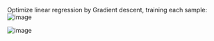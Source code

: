 Optimize linear regression by Gradient descent, training each sample:
![image](https://github.com/user-attachments/assets/a1fd2aba-f236-4080-8bb0-ca24c080b5a6)

![image](https://github.com/user-attachments/assets/7dbb6008-700c-4688-892b-6382c449beeb)
